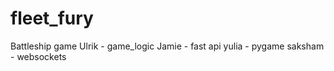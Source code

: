 # fleet_fury
Battleship game
Ulrik - game_logic
Jamie - fast api
yulia - pygame
saksham - websockets
